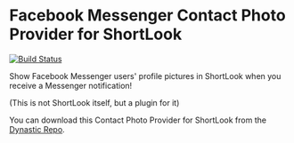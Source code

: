 # Facebook Messenger Contact Photo Provider for ShortLook
[![Build Status](https://travis-ci.org/JeffResc/ShortLook-Messenger.svg?branch=master)](https://travis-ci.org/JeffResc/ShortLook-Messenger)

Show Facebook Messenger users' profile pictures in ShortLook when you receive a Messenger notification!

(This is not ShortLook itself, but a plugin for it)

You can download this Contact Photo Provider for ShortLook from the [Dynastic Repo](https://repo.dynastic.co/package/shortlook-messenger).
